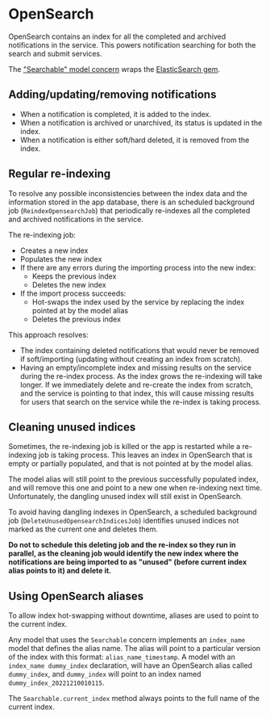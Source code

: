 # OpenSearch

OpenSearch contains an index for all the completed and archived notifications in the service. This powers
notification searching for both the search and submit services.

The ["Searchable" model concern](https://github.com/OfficeForProductSafetyAndStandards/cosmetic-product-notifications/blob/master/cosmetics-web/app/models/concerns/searchable.rb)
wraps the [ElasticSearch gem](https://github.com/elastic/elasticsearch-rails).

## Adding/updating/removing notifications

* When a notification is completed, it is added to the index.
* When a notification is archived or unarchived, its status is updated in the index.
* When a notification is either soft/hard deleted, it is removed from the index.

## Regular re-indexing

To resolve any possible inconsistencies between the index data and the information stored in the app database,
there is an scheduled background job (`ReindexOpensearchJob`) that periodically re-indexes all the completed
and archived notifications in the service.

The re-indexing job:

* Creates a new index
* Populates the new index
* If there are any errors during the importing process into the new index:
  * Keeps the previous index
  * Deletes the new index
* If the import process succeeds:
  * Hot-swaps the index used by the service by replacing the index pointed at by the model alias
  * Deletes the previous index

This approach resolves:

* The index containing deleted notifications that would never be removed if soft/importing
  (updating without creating an index from scratch).
* Having an empty/incomplete index and missing results on the service during the re-index process.
  As the index grows the re-indexing will take longer. If we immediately delete and re-create the index
  from scratch, and the service is pointing to that index, this will cause missing results for users
  that search on the service while the re-index is taking process.

## Cleaning unused indices

Sometimes, the re-indexing job is killed or the app is restarted while a re-indexing job is taking process.
This leaves an index in OpenSearch that is empty or partially populated, and that is not pointed at by the
model alias.

The model alias will still point to the previous successfully populated index, and will remove this one
and point to a new one when re-indexing next time. Unfortunately, the dangling unused index will still
exist in OpenSearch.

To avoid having dangling indexes in OpenSearch, a scheduled background job (`DeleteUnusedOpensearchIndicesJob`)
identifies unused indices not marked as the current one and deletes them.

**Do not to schedule this deleting job and the re-index so they run in parallel, as the cleaning job
would identify the new index where the notifications are being imported to as "unused" (before current
index alias points to it) and delete it.**

## Using OpenSearch aliases

To allow index hot-swapping without downtime, aliases are used to point to the current index.

Any model that uses the `Searchable` concern implements an `index_name` model that defines the alias name.
The alias will point to a particular version of the index with this format: `alias_name_timestamp`.
A model with an `index_name dummy_index` declaration, will have an OpenSearch alias called `dummy_index`,
and `dummy_index` will point to an index named `dummy_index_20221210010115`.

The `Searchable.current_index` method always points to the full name of the current index.
